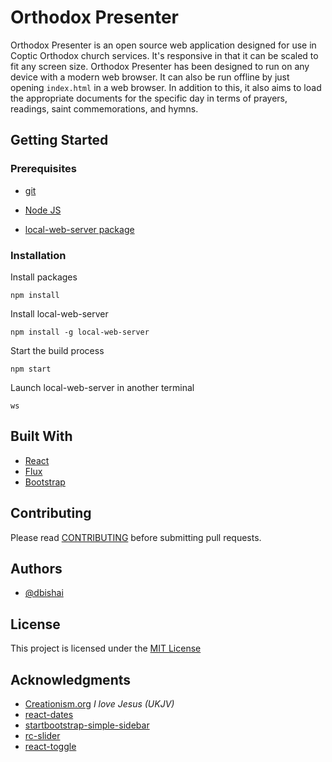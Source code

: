 # Orthodox Presenter

Orthodox Presenter is an open source web application designed for use in Coptic Orthodox church services. It's responsive in that it can be scaled to fit any screen size. Orthodox Presenter has been designed to run on any device with a modern web browser. It can also be run offline by just opening `index.html` in a web browser. In addition to this, it also aims to load the appropriate documents for the specific day in terms of prayers, readings, saint commemorations, and hymns.

## Getting Started


### Prerequisites

- [git](https://git-scm.com/)

- [Node JS](https://nodejs.org/en/)

- [local-web-server package](https://www.npmjs.com/package/local-web-server)


### Installation

Install packages

```
npm install
```

Install local-web-server

```
npm install -g local-web-server
```

Start the build process

```
npm start
```

Launch local-web-server in another terminal

```
ws
```


## Built With

* [React](https://reactjs.org/)
* [Flux](https://facebook.github.io/flux/)
* [Bootstrap](https://getbootstrap.com/)

## Contributing

Please read [CONTRIBUTING](https://github.com/dbishai/orthodox-presenter/wiki/Contributing) before submitting pull requests.


## Authors

* [@dbishai](https://github.com/dbishai)

## License

This project is licensed under the [MIT License](https://opensource.org/licenses/MIT)

## Acknowledgments

* [Creationism.org](http://www.creationism.org/BibleUKJV/00Preface2UKJV.htm) *I love Jesus (UKJV)*
* [react-dates](https://github.com/airbnb/react-dates)
* [startbootstrap-simple-sidebar](https://github.com/BlackrockDigital/startbootstrap-simple-sidebar)
* [rc-slider](https://github.com/react-component/slider)
* [react-toggle](https://github.com/aaronshaf/react-toggle)
